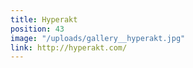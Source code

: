 ```yaml
---
title: Hyperakt
position: 43
image: "/uploads/gallery__hyperakt.jpg"
link: http://hyperakt.com/
---
```


